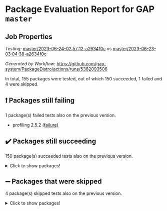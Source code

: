 # Package Evaluation Report for GAP `master`

## Job Properties

*Testing:* [master/2023-06-24-02:57:12-a2634f0c](https://github.com/gap-system/PackageDistro/blob/data/reports/master/2023-06-24-02:57:12-a2634f0c) vs [master/2023-06-23-03:04:38-a2634f0c](https://github.com/gap-system/PackageDistro/blob/data/reports/master/2023-06-23-03:04:38-a2634f0c)

*Generated by Workflow:* https://github.com/gap-system/PackageDistro/actions/runs/5362093506

In total, 155 packages were tested, out of which 150 succeeded, 1 failed and 4 were skipped.

## :exclamation: Packages still failing

1 package(s) failed tests also on the previous version.
- profiling 2.5.2 [(failure)](https://github.com/gap-system/PackageDistro/actions/runs/5362093506/jobs/9728774574)

## :heavy_check_mark: Packages still succeeding

150 package(s) succeeded tests also on the previous version.
<details><summary>Click to show packages!</summary>

- 4ti2interface 2023.02-04 [(success)](https://github.com/gap-system/PackageDistro/actions/runs/5362093506/jobs/9728769720)
- ace 5.6.2 [(success)](https://github.com/gap-system/PackageDistro/actions/runs/5362093506/jobs/9728769757)
- aclib 1.3.2 [(success)](https://github.com/gap-system/PackageDistro/actions/runs/5362093506/jobs/9728769790)
- agt 0.3.1 [(success)](https://github.com/gap-system/PackageDistro/actions/runs/5362093506/jobs/9728769820)
- alnuth 3.2.1 [(success)](https://github.com/gap-system/PackageDistro/actions/runs/5362093506/jobs/9728769864)
- anupq 3.3.0 [(success)](https://github.com/gap-system/PackageDistro/actions/runs/5362093506/jobs/9728769900)
- atlasrep 2.1.6 [(success)](https://github.com/gap-system/PackageDistro/actions/runs/5362093506/jobs/9728769942)
- autodoc 2023.06.19 [(success)](https://github.com/gap-system/PackageDistro/actions/runs/5362093506/jobs/9728769982)
- automata 1.15 [(success)](https://github.com/gap-system/PackageDistro/actions/runs/5362093506/jobs/9728770026)
- automgrp 1.3.2 [(success)](https://github.com/gap-system/PackageDistro/actions/runs/5362093506/jobs/9728770063)
- autpgrp 1.11 [(success)](https://github.com/gap-system/PackageDistro/actions/runs/5362093506/jobs/9728770098)
- cap 2023.06-04 [(success)](https://github.com/gap-system/PackageDistro/actions/runs/5362093506/jobs/9728770149)
- caratinterface 2.3.5 [(success)](https://github.com/gap-system/PackageDistro/actions/runs/5362093506/jobs/9728770202)
- cddinterface 2022.11.01 [(success)](https://github.com/gap-system/PackageDistro/actions/runs/5362093506/jobs/9728770253)
- circle 1.6.6 [(success)](https://github.com/gap-system/PackageDistro/actions/runs/5362093506/jobs/9728770293)
- classicpres 1.22 [(success)](https://github.com/gap-system/PackageDistro/actions/runs/5362093506/jobs/9728770332)
- cohomolo 1.6.11 [(success)](https://github.com/gap-system/PackageDistro/actions/runs/5362093506/jobs/9728770365)
- congruence 1.2.5 [(success)](https://github.com/gap-system/PackageDistro/actions/runs/5362093506/jobs/9728770399)
- corelg 1.56 [(success)](https://github.com/gap-system/PackageDistro/actions/runs/5362093506/jobs/9728770435)
- crime 1.6 [(success)](https://github.com/gap-system/PackageDistro/actions/runs/5362093506/jobs/9728770475)
- crisp 1.4.6 [(success)](https://github.com/gap-system/PackageDistro/actions/runs/5362093506/jobs/9728770506)
- crypting 0.10.4 [(success)](https://github.com/gap-system/PackageDistro/actions/runs/5362093506/jobs/9728770531)
- cryst 4.1.26 [(success)](https://github.com/gap-system/PackageDistro/actions/runs/5362093506/jobs/9728770567)
- crystcat 1.1.10 [(success)](https://github.com/gap-system/PackageDistro/actions/runs/5362093506/jobs/9728770655)
- ctbllib 1.3.6 [(success)](https://github.com/gap-system/PackageDistro/actions/runs/5362093506/jobs/9728770689)
- cubefree 1.19 [(success)](https://github.com/gap-system/PackageDistro/actions/runs/5362093506/jobs/9728770734)
- curlinterface 2.3.2 [(success)](https://github.com/gap-system/PackageDistro/actions/runs/5362093506/jobs/9728770832)
- cvec 2.8.1 [(success)](https://github.com/gap-system/PackageDistro/actions/runs/5362093506/jobs/9728770874)
- datastructures 0.3.0 [(success)](https://github.com/gap-system/PackageDistro/actions/runs/5362093506/jobs/9728770918)
- deepthought 1.0.6 [(success)](https://github.com/gap-system/PackageDistro/actions/runs/5362093506/jobs/9728770955)
- design 1.8 [(success)](https://github.com/gap-system/PackageDistro/actions/runs/5362093506/jobs/9728770998)
- difsets 2.3.1 [(success)](https://github.com/gap-system/PackageDistro/actions/runs/5362093506/jobs/9728771051)
- digraphs 1.6.2 [(success)](https://github.com/gap-system/PackageDistro/actions/runs/5362093506/jobs/9728771106)
- edim 1.3.7 [(success)](https://github.com/gap-system/PackageDistro/actions/runs/5362093506/jobs/9728771142)
- example 4.3.4 [(success)](https://github.com/gap-system/PackageDistro/actions/runs/5362093506/jobs/9728771189)
- examplesforhomalg 2023.02-04 [(success)](https://github.com/gap-system/PackageDistro/actions/runs/5362093506/jobs/9728771231)
- factint 1.6.3 [(success)](https://github.com/gap-system/PackageDistro/actions/runs/5362093506/jobs/9728771272)
- ferret 1.0.9 [(success)](https://github.com/gap-system/PackageDistro/actions/runs/5362093506/jobs/9728771314)
- fga 1.5.0 [(success)](https://github.com/gap-system/PackageDistro/actions/runs/5362093506/jobs/9728771361)
- fining 1.5.5 [(success)](https://github.com/gap-system/PackageDistro/actions/runs/5362093506/jobs/9728771409)
- float 1.0.3 [(success)](https://github.com/gap-system/PackageDistro/actions/runs/5362093506/jobs/9728771444)
- format 1.4.3 [(success)](https://github.com/gap-system/PackageDistro/actions/runs/5362093506/jobs/9728771492)
- forms 1.2.9 [(success)](https://github.com/gap-system/PackageDistro/actions/runs/5362093506/jobs/9728771522)
- fplsa 1.2.6 [(success)](https://github.com/gap-system/PackageDistro/actions/runs/5362093506/jobs/9728771556)
- fr 2.4.12 [(success)](https://github.com/gap-system/PackageDistro/actions/runs/5362093506/jobs/9728771584)
- francy 2.0.3 [(success)](https://github.com/gap-system/PackageDistro/actions/runs/5362093506/jobs/9728771628)
- fwtree 1.3 [(success)](https://github.com/gap-system/PackageDistro/actions/runs/5362093506/jobs/9728771662)
- gapdoc 1.6.6 [(success)](https://github.com/gap-system/PackageDistro/actions/runs/5362093506/jobs/9728771702)
- gauss 2023.02-04 [(success)](https://github.com/gap-system/PackageDistro/actions/runs/5362093506/jobs/9728771743)
- gaussforhomalg 2023.02-04 [(success)](https://github.com/gap-system/PackageDistro/actions/runs/5362093506/jobs/9728771790)
- gbnp 1.0.5 [(success)](https://github.com/gap-system/PackageDistro/actions/runs/5362093506/jobs/9728771831)
- generalizedmorphismsforcap 2023.03-01 [(success)](https://github.com/gap-system/PackageDistro/actions/runs/5362093506/jobs/9728771875)
- genss 1.6.8 [(success)](https://github.com/gap-system/PackageDistro/actions/runs/5362093506/jobs/9728771918)
- gradedmodules 2023.02-04 [(success)](https://github.com/gap-system/PackageDistro/actions/runs/5362093506/jobs/9728771962)
- gradedringforhomalg 2023.02-04 [(success)](https://github.com/gap-system/PackageDistro/actions/runs/5362093506/jobs/9728772008)
- grape 4.9.0 [(success)](https://github.com/gap-system/PackageDistro/actions/runs/5362093506/jobs/9728772040)
- groupoids 1.73 [(success)](https://github.com/gap-system/PackageDistro/actions/runs/5362093506/jobs/9728772080)
- grpconst 2.6.4 [(success)](https://github.com/gap-system/PackageDistro/actions/runs/5362093506/jobs/9728772108)
- guarana 0.96.3 [(success)](https://github.com/gap-system/PackageDistro/actions/runs/5362093506/jobs/9728772139)
- guava 3.18 [(success)](https://github.com/gap-system/PackageDistro/actions/runs/5362093506/jobs/9728772181)
- hap 1.56 [(success)](https://github.com/gap-system/PackageDistro/actions/runs/5362093506/jobs/9728772224)
- hapcryst 0.1.15 [(success)](https://github.com/gap-system/PackageDistro/actions/runs/5362093506/jobs/9728772264)
- hecke 1.5.3 [(success)](https://github.com/gap-system/PackageDistro/actions/runs/5362093506/jobs/9728772309)
- help 3.5 [(success)](https://github.com/gap-system/PackageDistro/actions/runs/5362093506/jobs/9728772355)
- homalg 2023.02-05 [(success)](https://github.com/gap-system/PackageDistro/actions/runs/5362093506/jobs/9728772395)
- homalgtocas 2023.02-04 [(success)](https://github.com/gap-system/PackageDistro/actions/runs/5362093506/jobs/9728772448)
- idrel 2.45 [(success)](https://github.com/gap-system/PackageDistro/actions/runs/5362093506/jobs/9728772488)
- images 1.3.1 [(success)](https://github.com/gap-system/PackageDistro/actions/runs/5362093506/jobs/9728772541)
- intpic 0.3.0 [(success)](https://github.com/gap-system/PackageDistro/actions/runs/5362093506/jobs/9728772595)
- io 4.8.1 [(success)](https://github.com/gap-system/PackageDistro/actions/runs/5362093506/jobs/9728772661)
- io_forhomalg 2023.02-04 [(success)](https://github.com/gap-system/PackageDistro/actions/runs/5362093506/jobs/9728772711)
- irredsol 1.4.4 [(success)](https://github.com/gap-system/PackageDistro/actions/runs/5362093506/jobs/9728772757)
- json 2.1.1 [(success)](https://github.com/gap-system/PackageDistro/actions/runs/5362093506/jobs/9728772795)
- jupyterkernel 1.5.0 [(success)](https://github.com/gap-system/PackageDistro/actions/runs/5362093506/jobs/9728772840)
- jupyterviz 1.5.6 [(success)](https://github.com/gap-system/PackageDistro/actions/runs/5362093506/jobs/9728772886)
- kan 1.35 [(success)](https://github.com/gap-system/PackageDistro/actions/runs/5362093506/jobs/9728772925)
- kbmag 1.5.11 [(success)](https://github.com/gap-system/PackageDistro/actions/runs/5362093506/jobs/9728772981)
- laguna 3.9.6 [(success)](https://github.com/gap-system/PackageDistro/actions/runs/5362093506/jobs/9728773017)
- liealgdb 2.2.1 [(success)](https://github.com/gap-system/PackageDistro/actions/runs/5362093506/jobs/9728773059)
- liepring 2.8 [(success)](https://github.com/gap-system/PackageDistro/actions/runs/5362093506/jobs/9728773099)
- liering 2.4.2 [(success)](https://github.com/gap-system/PackageDistro/actions/runs/5362093506/jobs/9728773154)
- linearalgebraforcap 2023.06-02 [(success)](https://github.com/gap-system/PackageDistro/actions/runs/5362093506/jobs/9728773197)
- localizeringforhomalg 2023.02-04 [(success)](https://github.com/gap-system/PackageDistro/actions/runs/5362093506/jobs/9728773234)
- loops 3.4.3 [(success)](https://github.com/gap-system/PackageDistro/actions/runs/5362093506/jobs/9728773276)
- lpres 1.0.3 [(success)](https://github.com/gap-system/PackageDistro/actions/runs/5362093506/jobs/9728773321)
- majoranaalgebras 1.5.1 [(success)](https://github.com/gap-system/PackageDistro/actions/runs/5362093506/jobs/9728773363)
- mapclass 1.4.6 [(success)](https://github.com/gap-system/PackageDistro/actions/runs/5362093506/jobs/9728773409)
- matgrp 0.70 [(success)](https://github.com/gap-system/PackageDistro/actions/runs/5362093506/jobs/9728773455)
- matricesforhomalg 2023.02-04 [(success)](https://github.com/gap-system/PackageDistro/actions/runs/5362093506/jobs/9728773504)
- modisom 2.5.4 [(success)](https://github.com/gap-system/PackageDistro/actions/runs/5362093506/jobs/9728773570)
- modulepresentationsforcap 2023.06-02 [(success)](https://github.com/gap-system/PackageDistro/actions/runs/5362093506/jobs/9728773618)
- modules 2023.02-04 [(success)](https://github.com/gap-system/PackageDistro/actions/runs/5362093506/jobs/9728773746)
- monoidalcategories 2023.05-03 [(success)](https://github.com/gap-system/PackageDistro/actions/runs/5362093506/jobs/9728773795)
- nconvex 2022.09-01 [(success)](https://github.com/gap-system/PackageDistro/actions/runs/5362093506/jobs/9728773842)
- nilmat 1.4.2 [(success)](https://github.com/gap-system/PackageDistro/actions/runs/5362093506/jobs/9728773898)
- nock 1.5 [(success)](https://github.com/gap-system/PackageDistro/actions/runs/5362093506/jobs/9728773951)
- normalizinterface 1.3.6 [(success)](https://github.com/gap-system/PackageDistro/actions/runs/5362093506/jobs/9728773989)
- nq 2.5.10 [(success)](https://github.com/gap-system/PackageDistro/actions/runs/5362093506/jobs/9728774041)
- numericalsgps 1.3.1 [(success)](https://github.com/gap-system/PackageDistro/actions/runs/5362093506/jobs/9728774096)
- openmath 11.5.3 [(success)](https://github.com/gap-system/PackageDistro/actions/runs/5362093506/jobs/9728774163)
- orb 4.9.0 [(success)](https://github.com/gap-system/PackageDistro/actions/runs/5362093506/jobs/9728774227)
- packagemanager 1.4.1 [(success)](https://github.com/gap-system/PackageDistro/actions/runs/5362093506/jobs/9728774285)
- patternclass 2.4.3 [(success)](https://github.com/gap-system/PackageDistro/actions/runs/5362093506/jobs/9728774352)
- permut 2.0.4 [(success)](https://github.com/gap-system/PackageDistro/actions/runs/5362093506/jobs/9728774400)
- polenta 1.3.10 [(success)](https://github.com/gap-system/PackageDistro/actions/runs/5362093506/jobs/9728774444)
- polymaking 0.8.6 [(success)](https://github.com/gap-system/PackageDistro/actions/runs/5362093506/jobs/9728774491)
- primgrp 3.4.4 [(success)](https://github.com/gap-system/PackageDistro/actions/runs/5362093506/jobs/9728774540)
- qpa 1.34 [(success)](https://github.com/gap-system/PackageDistro/actions/runs/5362093506/jobs/9728774616)
- quagroup 1.8.3 [(success)](https://github.com/gap-system/PackageDistro/actions/runs/5362093506/jobs/9728774699)
- radiroot 2.9 [(success)](https://github.com/gap-system/PackageDistro/actions/runs/5362093506/jobs/9728774751)
- rcwa 4.7.1 [(success)](https://github.com/gap-system/PackageDistro/actions/runs/5362093506/jobs/9728774808)
- rds 1.8 [(success)](https://github.com/gap-system/PackageDistro/actions/runs/5362093506/jobs/9728774852)
- recog 1.4.2 [(success)](https://github.com/gap-system/PackageDistro/actions/runs/5362093506/jobs/9728774905)
- repndecomp 1.3.0 [(success)](https://github.com/gap-system/PackageDistro/actions/runs/5362093506/jobs/9728774953)
- repsn 3.1.1 [(success)](https://github.com/gap-system/PackageDistro/actions/runs/5362093506/jobs/9728774992)
- resclasses 4.7.3 [(success)](https://github.com/gap-system/PackageDistro/actions/runs/5362093506/jobs/9728775031)
- ringsforhomalg 2023.02-05 [(success)](https://github.com/gap-system/PackageDistro/actions/runs/5362093506/jobs/9728775092)
- sco 2023.02-04 [(success)](https://github.com/gap-system/PackageDistro/actions/runs/5362093506/jobs/9728775134)
- scscp 2.4.1 [(success)](https://github.com/gap-system/PackageDistro/actions/runs/5362093506/jobs/9728775175)
- semigroups 5.2.1 [(success)](https://github.com/gap-system/PackageDistro/actions/runs/5362093506/jobs/9728775223)
- sglppow 2.3 [(success)](https://github.com/gap-system/PackageDistro/actions/runs/5362093506/jobs/9728775264)
- sgpviz 0.999.5 [(success)](https://github.com/gap-system/PackageDistro/actions/runs/5362093506/jobs/9728775313)
- simpcomp 2.1.14 [(success)](https://github.com/gap-system/PackageDistro/actions/runs/5362093506/jobs/9728775355)
- singular 2023.02.09 [(success)](https://github.com/gap-system/PackageDistro/actions/runs/5362093506/jobs/9728775399)
- sl2reps 1.1 [(success)](https://github.com/gap-system/PackageDistro/actions/runs/5362093506/jobs/9728775462)
- sla 1.5.3 [(success)](https://github.com/gap-system/PackageDistro/actions/runs/5362093506/jobs/9728775515)
- smallgrp 1.5.3 [(success)](https://github.com/gap-system/PackageDistro/actions/runs/5362093506/jobs/9728775560)
- smallsemi 0.6.13 [(success)](https://github.com/gap-system/PackageDistro/actions/runs/5362093506/jobs/9728775609)
- sonata 2.9.6 [(success)](https://github.com/gap-system/PackageDistro/actions/runs/5362093506/jobs/9728775668)
- sophus 1.27 [(success)](https://github.com/gap-system/PackageDistro/actions/runs/5362093506/jobs/9728775718)
- spinsym 1.5.2 [(success)](https://github.com/gap-system/PackageDistro/actions/runs/5362093506/jobs/9728775778)
- standardff 0.9.4 [(success)](https://github.com/gap-system/PackageDistro/actions/runs/5362093506/jobs/9728775831)
- symbcompcc 1.3.2 [(success)](https://github.com/gap-system/PackageDistro/actions/runs/5362093506/jobs/9728775878)
- thelma 1.3 [(success)](https://github.com/gap-system/PackageDistro/actions/runs/5362093506/jobs/9728775919)
- tomlib 1.2.9 [(success)](https://github.com/gap-system/PackageDistro/actions/runs/5362093506/jobs/9728775964)
- toolsforhomalg 2023.05-01 [(success)](https://github.com/gap-system/PackageDistro/actions/runs/5362093506/jobs/9728776001)
- toric 1.9.5 [(success)](https://github.com/gap-system/PackageDistro/actions/runs/5362093506/jobs/9728776039)
- toricvarieties 2022.07.13 [(success)](https://github.com/gap-system/PackageDistro/actions/runs/5362093506/jobs/9728776083)
- transgrp 3.6.4 [(success)](https://github.com/gap-system/PackageDistro/actions/runs/5362093506/jobs/9728776127)
- ugaly 4.0.3 [(success)](https://github.com/gap-system/PackageDistro/actions/runs/5362093506/jobs/9728776165)
- unipot 1.5 [(success)](https://github.com/gap-system/PackageDistro/actions/runs/5362093506/jobs/9728776199)
- unitlib 4.2.0 [(success)](https://github.com/gap-system/PackageDistro/actions/runs/5362093506/jobs/9728776228)
- utils 0.82 [(success)](https://github.com/gap-system/PackageDistro/actions/runs/5362093506/jobs/9728776269)
- uuid 0.7 [(success)](https://github.com/gap-system/PackageDistro/actions/runs/5362093506/jobs/9728776310)
- walrus 0.9991 [(success)](https://github.com/gap-system/PackageDistro/actions/runs/5362093506/jobs/9728776350)
- wedderga 4.10.4 [(success)](https://github.com/gap-system/PackageDistro/actions/runs/5362093506/jobs/9728776390)
- xmod 2.91 [(success)](https://github.com/gap-system/PackageDistro/actions/runs/5362093506/jobs/9728776429)
- xmodalg 1.23 [(success)](https://github.com/gap-system/PackageDistro/actions/runs/5362093506/jobs/9728776475)
- yangbaxter 0.10.3 [(success)](https://github.com/gap-system/PackageDistro/actions/runs/5362093506/jobs/9728776523)
- zeromqinterface 0.14 [(success)](https://github.com/gap-system/PackageDistro/actions/runs/5362093506/jobs/9728776572)
</details>

## :heavy_minus_sign: Packages that were skipped

4 package(s) skipped tests also on the previous version.
<details><summary>Click to show packages!</summary>

- browse 1.8.21 [(skipped)](https://github.com/gap-system/PackageDistro/actions/runs/5362093506/jobs/9728671207)
- itc 1.5.1 [(skipped)](https://github.com/gap-system/PackageDistro/actions/runs/5362093506/jobs/9728671207)
- polycyclic 2.16 [(skipped)](https://github.com/gap-system/PackageDistro/actions/runs/5362093506/jobs/9728671207)
- xgap 4.31 [(skipped)](https://github.com/gap-system/PackageDistro/actions/runs/5362093506/jobs/9728671207)
</details>

